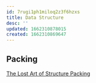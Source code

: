 ```yaml
---
id: 7rugi1ph1miloq2z3f6hzxs
title: Data Structure
desc: ''
updated: 1662310878015
created: 1662310869647
---
```


## Packing

[The Lost Art of Structure Packing](http://www.catb.org/esr/structure-packing/)